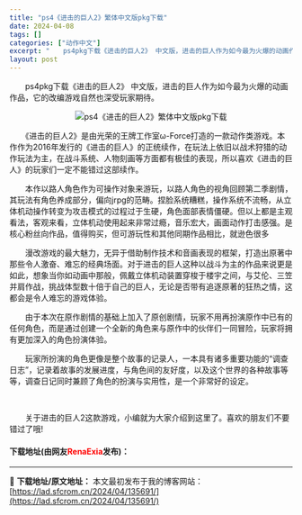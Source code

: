 ```yaml
---
title: "ps4《进击的巨人2》繁体中文版pkg下载"
date: 2024-04-08
tags: []
categories: ["动作中文"]
excerpt: "　　ps4pkg下载《进击的巨人2》 中文版，进击的巨人作为如今最为火爆的动画作品，它的改编游戏自然也深受玩家期待。 　　《进击的巨人2》是由光荣的王牌工作室&omega;-Force打造的一款动作类游戏。本作作为2016年发行的《进击的巨人》的正统续作，在玩法上依旧以战术狩猎的动作玩法为主，在战斗&hellip;"
layout: post
---
```


 <p>　　ps4pkg下载《进击的巨人2》 中文版，进击的巨人作为如今最为火爆的动画作品，它的改编游戏自然也深受玩家期待。</p> <p align="center"><img align="" border="0" src="https://lad.sfcrom.cn/wp-content/uploads/2024/04/20240408_661358169c527.webp" alt="ps4《进击的巨人2》繁体中文版pkg下载" /></p> <p>　　《进击的巨人2》是由光荣的王牌工作室&omega;-Force打造的一款动作类游戏。本作作为2016年发行的《进击的巨人》的正统续作，在玩法上依旧以战术狩猎的动作玩法为主，在战斗系统、人物刻画等方面都有极佳的表现，所以喜欢《进击的巨人》的玩家们一定不能错过这部续作。</p> <p>　　本作以路人角色作为可操作对象来游玩，以路人角色的视角回顾第二季剧情，其玩法有角色养成部分，偏向jrpg的范畴。捏脸系统糟糕，操作系统不流畅，从立体机动操作转变为攻击模式的过程过于生硬，角色面部表情僵硬。但以上都是主观看法，客观来看，立体机动使用起来非常过瘾，音乐宏大，画面动作打击感强。是核心粉丝向作品，值得购买，但可游玩性和其他同期作品相比，就逊色很多</p> <p>　　漫改游戏的最大魅力，无异于借助制作技术和音画表现的框架，打造出原著中那些令人激奋、难忘的经典场面。对于进击的巨人这种以战斗为主的作品来说更是如此，想象当你如动画中那般，佩戴立体机动装置穿梭于楼宇之间，与艾伦、三笠并肩作战，挑战体型数十倍于自己的巨人，无论是否带有追逐原著的狂热之情，这都会是令人难忘的游戏体验。</p> <p>　　由于本次在原作剧情的基础上加入了原创剧情，玩家不用再扮演原作中已有的任何角色，而是通过创建一个全新的角色来与原作中的伙伴们一同冒险，玩家将拥有更加深入的角色扮演体验。</p> <p>　　玩家所扮演的角色更像是整个故事的记录人，一本具有诸多重要功能的&ldquo;调查日志&rdquo;，记录着故事的发展进度，与角色间的友好度，以及这个世界的各种故事等等，调查日记同时兼顾了角色的扮演与实用性，是一个非常好的设定。</p> <p>&nbsp;</p> <p>　　关于进击的巨人2这款游戏，小编就为大家介绍到这里了。喜欢的朋友们不要错过了哦!</p> <p><h4>下载地址(由网友<font color="red">RenaExia</font>发布)：</h4></p> 

---
📖 **下载地址/原文地址：** 本文最初发布于我的博客网站：[https://lad.sfcrom.cn/2024/04/135691/](https://lad.sfcrom.cn/2024/04/135691/)
